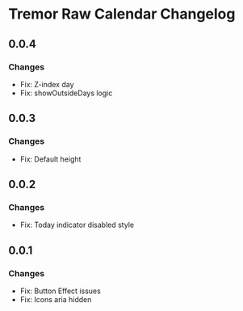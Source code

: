 # Tremor Raw Calendar Changelog

## 0.0.4

### Changes

- Fix: Z-index day
- Fix: showOutsideDays logic

## 0.0.3

### Changes

- Fix: Default height

## 0.0.2

### Changes

- Fix: Today indicator disabled style

## 0.0.1

### Changes

- Fix: Button Effect issues
- Fix: Icons aria hidden
